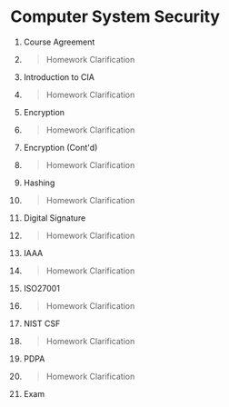 # Computer System Security

1. Course Agreement
1. > Homework Clarification
1. Introduction to CIA
1. > Homework Clarification
1. Encryption
1. > Homework Clarification
1. Encryption (Cont'd)
1. > Homework Clarification
1. Hashing
1. > Homework Clarification
1. Digital Signature
1. > Homework Clarification
1. IAAA
1. > Homework Clarification
1. ISO27001
1. > Homework Clarification
1. NIST CSF
1. > Homework Clarification
1. PDPA
1. > Homework Clarification
1. Exam
